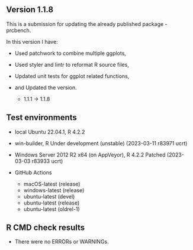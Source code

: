 ## Version 1.1.8
This is a submission for updating the already published package - prcbench.

In this version I have:

* Used patchwork to combine multiple ggplots,

* Used styler and lintr to reformat R source files,

* Updated unit tests for ggplot related functions, 

* and Updated the version.
    * 1.1.1 -> 1.1.8

    
## Test environments

-   local Ubuntu 22.04.1, R 4.2.2

-   win-builder, R Under development (unstable) (2023-03-11 r83971 ucrt)

-   Windows Server 2012 R2 x64 (on AppVeyor), R 4.2.2 Patched (2023-03-03 r83933 ucrt)

-   GitHub Actions

    -   macOS-latest (release)
    -   windows-latest (release)
    -   ubuntu-latest (devel)
    -   ubuntu-latest (release)
    -   ubuntu-latest (oldrel-1)


## R CMD check results
* There were no ERRORs or WARNINGs.
